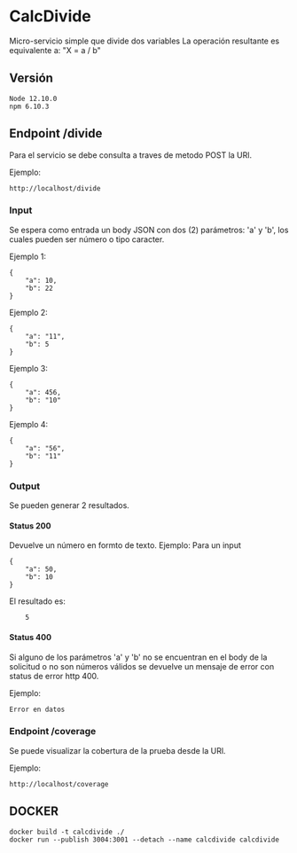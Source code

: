 # CalcDivide
Micro-servicio simple que divide dos variables
La operación resultante es equivalente a: "X = a / b"

## Versión
~~~
Node 12.10.0
npm 6.10.3
~~~

## Endpoint /divide

Para el servicio se debe consulta a traves de metodo POST la URl.

Ejemplo:
~~~
http://localhost/divide
~~~

### Input
Se espera como entrada un body JSON con dos (2) parámetros: 'a' y 'b', los cuales pueden ser número o tipo caracter.

Ejemplo 1:
~~~
{
    "a": 10,
    "b": 22
}
~~~

Ejemplo 2:
~~~
{
    "a": "11",
    "b": 5
}
~~~

Ejemplo 3:
~~~
{
    "a": 456,
    "b": "10"
}
~~~

Ejemplo 4:
~~~
{
    "a": "56",
    "b": "11"
}
~~~

### Output
Se pueden generar 2 resultados.

#### Status 200
Devuelve un número en formto de texto.
Ejemplo:
Para un input
~~~
{
    "a": 50,
    "b": 10
}
~~~

El resultado es:
~~~
    5
~~~

#### Status 400

Si alguno de los parámetros 'a' y 'b' no se encuentran en el body de la solicitud o no son números válidos se devuelve un mensaje de error con status de error http 400.

Ejemplo:
~~~
Error en datos
~~~


### Endpoint /coverage

Se puede visualizar la cobertura de la prueba desde la URl.

Ejemplo:
~~~
http://localhost/coverage
~~~

## DOCKER

~~~
docker build -t calcdivide ./
docker run --publish 3004:3001 --detach --name calcdivide calcdivide
~~~